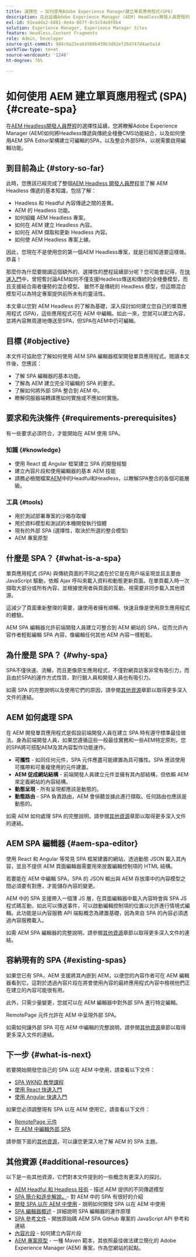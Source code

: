 ```yaml
---
title: 選擇性 — 如何使用Adobe Experience Manager建立單頁應用程式(SPA)
description: 在此延續Adobe Experience Manager (AEM) Headless開發人員歷程的選用專案中，您將瞭解AEM如何將headless傳送與傳統全棧疊CMS功能結合，以及如何使用AEM SPA編輯器框架建立可編輯的SPA。
exl-id: 91eadda2-b881-4e4a-867f-8c5c54e8f8b4
solution: Experience Manager, Experience Manager Sites
feature: Headless,Content Fragments
role: Admin, Developer
source-git-commit: 984c0a25ea84588b430b3d82ef26d747d4ae5a14
workflow-type: tm+mt
source-wordcount: '1248'
ht-degree: 76%

---
```


# 如何使用 AEM 建立單頁應用程式 (SPA) {#create-spa}

在[AEM Headless開發人員歷程](overview.md)的選擇性延續，您將瞭解Adobe Experience Manager (AEM)如何將Headless傳遞與傳統全棧疊CMS功能結合，以及如何使用AEM SPA Editor架構建立可編輯的SPA，以及整合外部SPA，以視需要啟用編輯功能。

## 到目前為止 {#story-so-far}

此時，您應該已經完成了整個[AEM Headless 開發人員歷程](overview.md)並了解 AEM Headless 傳遞的基本知識，包括了解：

*  Headless 和 Headful 內容傳遞之間的差異。
* AEM 的 Headless 功能。
* 如何組織 AEM Headless 專案。
* 如何在 AEM 建立 Headless 內容。
* 如何在 AEM 擷取和更新 Headless 內容。
* 如何使 AEM Headless 專案上線。

因此，您現在不是使用您的第一個AEM Headless專案，就是已經知道要這樣做。 恭喜！

那麼你為什麼要閱讀這個額外的、選擇性的歷程延續部分呢？您可能會記得，在[快速入門](getting-started.md#integration-levels)中，曾短暫討論AEM如何不僅支援Headless傳送和傳統的全棧疊模型，而且支援結合兩者優勢的混合模型。 雖然不是傳統的 Headless 模型，但這類混合模型可以為特定專案提供前所未有的靈活性。

本文章以您對 AEM Headless 的了解為基礎，深入探討如何建立您自己的單頁應用程式 (SPA)，這些應用程式可在 AEM 中編輯。如此一來，您就可以建立內容，並將內容無周邊地傳送至SPA，但SPA在AEM中仍可編輯。

## 目標 {#objective}

本文件可協助您了解如何使用 AEM SPA 編輯器框架開發單頁應用程式。閱讀本文件後，您應該：

* 了解 SPA 編輯器的基本功能。
* 了解為 AEM 建立完全可編輯的 SPA 的要求。
* 了解如何將外部 SPA 整合到 AEM 中。
* 瞭解伺服器端轉譯應如何實施或不應如何實施。

## 要求和先決條件 {#requirements-prerequisites}

有一些要求必須符合，才能開始在 AEM 使用 SPA。

### 知識 {#knowledge}

* 使用 React 或 Angular 框架建立 SPA 的開發經驗
* 建立內容片段和使用編輯器的基本 AEM 技能
* 請務必檢閱檔案[AEM](/help/sites-developing/headful-headless.md)中的Headful和Headless，以瞭解SPA整合的各個可能層級。

### 工具 {#tools}

* 用於測試部署專案的沙箱存取權
* 用於資料模型和測試的本機開發執行個體
* 現有的外部 SPA (選擇性，取決於所選的整合模型)
* AEM 專案原型

## 什麼是 SPA？ {#what-is-a-spa}

單頁應用程式 (SPA) 與傳統頁面的不同之處在於它是在用戶端呈現並且主要由 JavaScript 驅動，依賴 Ajax 呼叫來載入資料和動態更新頁面。在單頁載入時一次擷取大部分或所有內容，並根據使用者與頁面的互動，視需要非同步載入其他資源。

這減少了頁面重新整理的需要，讓使用者擁有順暢、快速且像是使用原生應用程式的體驗。

AEM SPA 編輯器允許前端開發人員建立可整合到 AEM 網站的 SPA，從而允許內容作者輕鬆編輯 SPA 內容，像編輯任何其他 AEM 內容一樣輕鬆。

## 為什麼是 SPA？ {#why-spa}

SPA不僅快速、流暢，而且更像原生應用程式，不僅對網頁訪客非常有吸引力，而且由於SPA的運作方式性質，對行銷人員和開發人員也有吸引力。

如需 SPA 的完整說明以及使用它們的原因，請參閱[其他資源](#additional-resources)章節以取得更多深入文件的連結。

## AEM 如何處理 SPA

在 AEM 開發單頁應用程式是假設前端開發人員在建立 SPA 時有遵守標準最佳做法。身為前端開發人員，如果您遵循這些一般最佳實務和一些AEM特定原則，您的SPA將可搭配AEM及其內容製作功能運作。

* **可攜性** - 如同任何元件，SPA 元件應盡可能建置為具可攜性。SPA 應該使用可攜帶和可重複使用的元件建置。
* **AEM 促成網站結構** - 前端開發人員建立元件並擁有其內部結構，但依賴 AEM 來定義網站的內容結構。
* **動態呈現** - 所有呈現都應該是動態的。
* **動態路由** - SPA 負責路由，AEM 會偵聽並據此進行擷取。任何路由也應該是動態的。

如需 AEM 如何處理 SPA 的完整說明，請參閱[其他資源](#additional-resources)章節以取得更多深入文件的連結。

## AEM SPA 編輯器 {#aem-spa-editor}

使用 React 和 Angular 等常見 SPA 框架建置的網站，透過動態 JSON 載入其內容，並且不提供 AEM 頁面編輯器需要用來放置編輯控制項的 HTML 結構。

若要能在 AEM 中編輯 SPA，SPA 的 JSON 輸出與 AEM 存放庫中的內容模型之間必須要有對應，才能儲存內容的變更。

AEM 中的 SPA 支援帶入一個薄 JS 層，在頁面編輯器中載入內容時會與 SPA JS 程式碼互動，如此可以傳送事件，可以啟動編輯控制項的位置以允許進行情境式編輯。此功能是以內容服務 API 端點概念為建置基礎，因為來自 SPA 的內容必須透過內容服務載入。

如需 AEM SPA 編輯器的完整說明，請參閱[其他資源](#additional-resources)章節以取得更多深入文件的連結。

## 容納現有的 SPA {#existing-spas}

如果您已有 SPA，AEM 支援將其內嵌到 AEM，以便您的內容作者可在 AEM 編輯器看到它。這對於透過內容片段在將會使用內容的最終應用程式內容中檢視他們正在建立的內容可能很有用。

此外，只需少量變更，您就可以在 AEM 編輯器中對外部 SPA 進行特定編輯。

RemotePage 元件允許在 AEM 中呈現外部 SPA。

如需如何讓外部 SPA 可在 AEM 中編輯的完整說明，請參閱[其他資源](#additional-resources)章節以取得更多深入文件的連結。

## 下一步 {#what-is-next}

若要開始開發您自己的 SPA 以在 AEM 中使用，請查看以下文件：

* [SPA WKND 教學課程](/help/sites-developing/spa-wknd.md)
* [使用 React 快速入門](/help/sites-developing/spa-getting-started-react.md)
* [使用 Angular 快速入門](/help/sites-developing/spa-getting-started-angular.md)

如果您必須調整現有 SPA 以在 AEM 使用它，請查看以下文件：

* [RemotePage 元件](/help/sites-developing/spa-remote-page.md)
* [在 AEM 中編輯外部 SPA](/help/sites-developing/spa-edit-external.md)

請參閱下面的[其他資源](#additional-resources)，可以讓您更深入地了解 AEM 的 SPA 主題。

## 其他資源 {#additional-resources}

以下是一些其他資源，它們對本文件提到的一些概念有更深入的探討。

* [AEM Headful 和 Headless 技術](/help/sites-developing/headful-headless.md) - 描述 AEM 提供的不同傳遞模型
* [SPA 簡介和逐步解說。](/help/sites-developing/spa-walkthrough.md)- 對 AEM 中的 SPA 有很好的介紹
* [開發 SPA 以在 AEM 中使用](/help/sites-developing/spa-architecture.md) - 說明如何開發 SPA 以在 AEM 中使用
* [SPA 編輯器概述](/help/sites-developing/spa-overview.md) - 詳細說明 SPA 編輯器的運作原理
* [SPA 參考文件](/help/sites-developing/spa-reference-materials.md) - 開放原始碼 AEM SPA GitHub 專案的 JavaScript API 參考和連結
* [內容片段](/help/assets/content-fragments/content-fragments.md) - 如何建立內容片段
* [AEM 專案原型](https://experienceleague.adobe.com/docs/experience-manager-core-components/using/developing/archetype/overview.html) - 一種 Maven 範本，其依照最佳做法建立簡化的 Adobe Experience Manager (AEM) 專案，作為您網站的起點。
